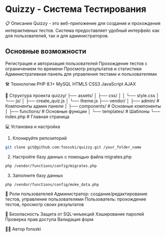 # Quizzy - Система Тестирования
📋 Описание
Quizzy - это веб-приложение для создания и прохождения интерактивных тестов. Система предоставляет удобный интерфейс как для пользователей, так и для администраторов.

## Основные возможности
Регистрация и авторизация пользователей
Прохождение тестов с ограничением по времени
Просмотр результатов и статистики
Административная панель для управления тестами и пользователями

🛠 Технологии
PHP 8.1+
MySQL
HTML5
CSS3
JavaScript
AJAX

📁 Структура проекта
quizzy/
├── assets/
│   ├── css/
│   │   └── style.css
│   └── js/
│       ├── create_quiz.js
│       └── theme.js
├── vendor/
│   ├── admin/          # Компоненты админ панели
│   ├── components/     # Основные компоненты
│   ├── functions/      # Основные функции
│   └── templates/      # Шаблоны
└── index.php          # Главная страница

💻 Установка и настройка
1. Клонируйте репозиторий
```bash
git clone git@github.com:fonsski/quizzy.git /your_folder_name
```

2. Настройте базу данных с помощью файла migrates.php
```bash
php /vendor/functions/config/migrates.php
```

3. Заполните базу данных
```bash
php /vendor/functions/config/moke_data.php
```

👥 Роли пользователей
Администратор: создание/редактирование тестов, управление пользователями
Пользователь: прохождение тестов, просмотр своих результатов

🔐 Безопасность
Защита от SQL-инъекций
Хэширование паролей
Проверка прав доступа
Валидация форм

👨‍💻 Автор
fonsski
